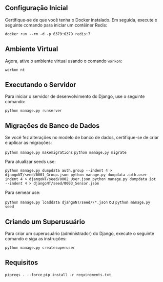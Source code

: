 ## Configuração Inicial

Certifique-se de que você tenha o Docker instalado. Em seguida, execute o seguinte comando para iniciar um contêiner Redis:

`docker run --rm -d -p 6379:6379 redis:7`

## Ambiente Virtual

Agora, ative o ambiente virtual usando o comando `workon`:

`workon nt`

## Executando o Servidor

Para iniciar o servidor de desenvolvimento do Django, use o seguinte comando:

`python manage.py runserver`

## Migrações de Banco de Dados

Se você fez alterações no modelo de banco de dados, certifique-se de criar e aplicar as migrações:

`python manage.py makemigrations`
`python manage.py migrate`

Para atualizar seeds use:

`python manage.py dumpdata auth.group --indent 4 > djangoNT/seed/0001_Group.json
python manage.py dumpdata auth.user --indent 4 > djangoNT/seed/0002_User.json
python manage.py dumpdata iot --indent 4 > djangoNT/seed/0003_Sensor.json`

Para semear use:

`python manage.py loaddata djangoNT/seed/\*.json` ou `python manage.py seed`

## Criando um Superusuário

Para criar um superusuário (administrador) do Django, execute o seguinte comando e siga as instruções:

`python manage.py createsuperuser`

## Requisitos

`pipreqs . --force`
`pip install -r requirements.txt   `

